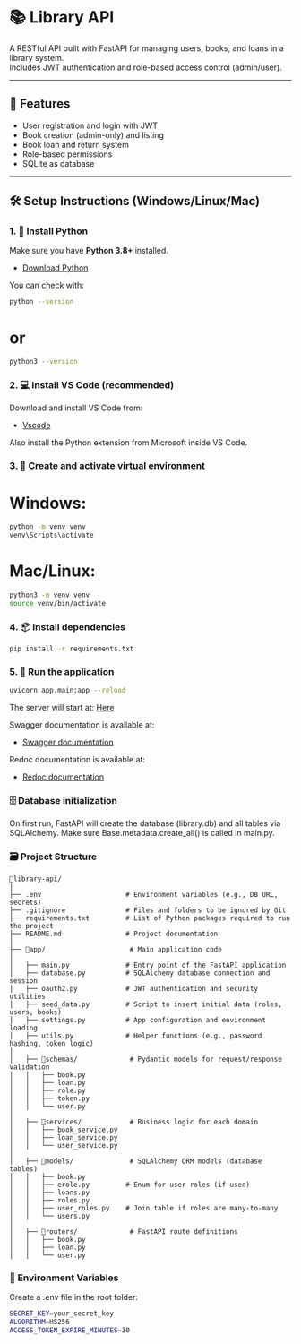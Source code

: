 # 📚 Library API

A RESTful API built with FastAPI for managing users, books, and loans in a library system.  
Includes JWT authentication and role-based access control (admin/user).

---

## 🚀 Features

- User registration and login with JWT
- Book creation (admin-only) and listing
- Book loan and return system
- Role-based permissions
- SQLite as database

---

## 🛠️ Setup Instructions (Windows/Linux/Mac)

### 1. 🐍 Install Python

Make sure you have **Python 3.8+** installed.

- [Download Python](https://www.python.org/downloads/)

You can check with:

```bash
python --version
```
# or
```bash
python3 --version
```

### 2. 💻 Install VS Code (recommended)

Download and install VS Code from:

- [Vscode]( https://code.visualstudio.com/)

Also install the Python extension from Microsoft inside VS Code.

### 3. 🧪 Create and activate virtual environment

# Windows:
```bash
python -m venv venv
venv\Scripts\activate
```
# Mac/Linux:
```bash
python3 -m venv venv
source venv/bin/activate
```

### 4. 📦 Install dependencies
```bash
pip install -r requirements.txt
```

### 5. 🧱 Run the application
```bash
uvicorn app.main:app --reload
```

The server will start at:
[Here](http://127.0.0.1:8000)

Swagger documentation is available at:
- [Swagger documentation](http://127.0.0.1:8000/docs)

Redoc documentation is available at:
- [Redoc documentation](http://127.0.0.1:8000/redoc)

### 🗄️ Database initialization
On first run, FastAPI will create the database (library.db) and all tables via SQLAlchemy.
Make sure Base.metadata.create_all() is called in main.py.


### 🗃️ Project Structure
```text
📁library-api/
│
├── .env                     # Environment variables (e.g., DB URL, secrets)
├── .gitignore               # Files and folders to be ignored by Git
├── requirements.txt         # List of Python packages required to run the project
├── README.md                # Project documentation
│
├── 📁app/                     # Main application code
│
│   ├── main.py              # Entry point of the FastAPI application
│   ├── database.py          # SQLAlchemy database connection and session
│   ├── oauth2.py            # JWT authentication and security utilities
│   ├── seed_data.py         # Script to insert initial data (roles, users, books)
│   ├── settings.py          # App configuration and environment loading
│   ├── utils.py             # Helper functions (e.g., password hashing, token logic)
│
│   ├── 📁schemas/             # Pydantic models for request/response validation
│   │   ├── book.py
│   │   ├── loan.py
│   │   ├── role.py
│   │   ├── token.py
│   │   └── user.py
│
│   ├── 📁services/            # Business logic for each domain
│   │   ├── book_service.py
│   │   ├── loan_service.py
│   │   └── user_service.py
│
│   ├── 📁models/              # SQLAlchemy ORM models (database tables)
│   │   ├── book.py
│   │   ├── erole.py         # Enum for user roles (if used)
│   │   ├── loans.py
│   │   ├── roles.py
│   │   ├── user_roles.py    # Join table if roles are many-to-many
│   │   └── users.py
│
│   ├── 📁routers/             # FastAPI route definitions
│   │   ├── book.py
│   │   ├── loan.py
│   │   └── user.py

```

### 🔐 Environment Variables
Create a .env file in the root folder:
```bash
SECRET_KEY=your_secret_key
ALGORITHM=HS256
ACCESS_TOKEN_EXPIRE_MINUTES=30
```